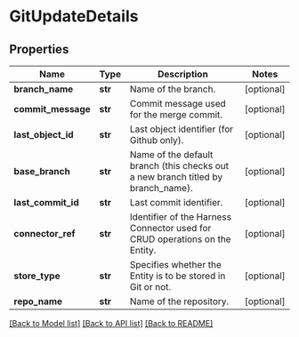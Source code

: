 # GitUpdateDetails

## Properties
Name | Type | Description | Notes
------------ | ------------- | ------------- | -------------
**branch_name** | **str** | Name of the branch. | [optional] 
**commit_message** | **str** | Commit message used for the merge commit. | [optional] 
**last_object_id** | **str** | Last object identifier (for Github only). | [optional] 
**base_branch** | **str** | Name of the default branch (this checks out a new branch titled by branch_name). | [optional] 
**last_commit_id** | **str** | Last commit identifier. | [optional] 
**connector_ref** | **str** | Identifier of the Harness Connector used for CRUD operations on the Entity. | [optional] 
**store_type** | **str** | Specifies whether the Entity is to be stored in Git or not. | [optional] 
**repo_name** | **str** | Name of the repository. | [optional] 

[[Back to Model list]](../README.md#documentation-for-models) [[Back to API list]](../README.md#documentation-for-api-endpoints) [[Back to README]](../README.md)

